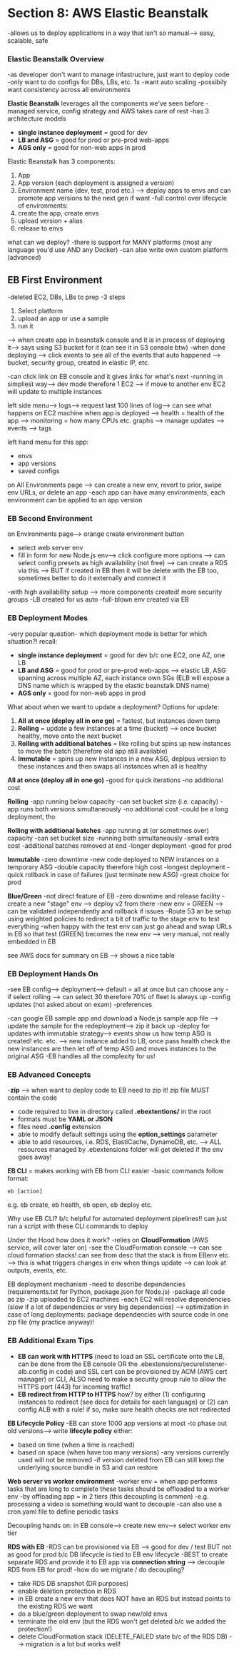 # Section 8: AWS Elastic Beanstalk 
-allows us to deploy applications in a way that isn't so manual--> easy, scalable, safe

### Elastic Beanstalk Overview
-as developer don't want to manage infastructure, just want to deploy code 
-only want to do configs for DBs, LBs, etc. 1x
-want auto scaling
-possibily want consistency across all environments 

**Elastic Beanstalk** leverages all the components we've seen before 
-managed service, config strategy and AWS takes care of rest
-has 3 architecture models 
* **single instance deployment** = good for dev 
* **LB and ASG** = good for prod or pre-prod web-apps
* **AGS only** = good for non-web apps in prod

Elastic Beanstalk has 3 components: 
1. App
1. App version (each deployment is assigned a version)
1. Environment name (dev, test, prod etc.)
--> deploy apps to envs and can promote app versions to the next gen if want 
-full control over lifecycle of environments:
1. create the app, create envs 
1. upload version + alias 
1. release to envs 

what can we deploy? 
-there is support for MANY platforms (most any language you'd use AND any Docker)
-can also write own custom platform (advanced)

## EB First Environment
-deleted EC2, DBs, LBs to prep 
-3 steps 
1. Select platform 
1. upload an app or use a sample 
1. run it 

--> when create app in beanstalk console and it is in process of deploying it--> says using S3 bucket for it (can see it in S3 console btw)
-when done deploying --> click events to see all of the events that auto happened --> bucket, security group, created in elastic IP, etc. 

-can click link on EB console and it gives links for what's next
-running in simpliest way--> dev mode therefore 1 EC2 --> if move to another env EC2 will update to multiple instances

left side menu--> logs--> request last 100 lines of log--> can see what happens on EC2 machine when app is deployed 
--> health = health of the app 
--> monitoring = how many CPUs etc. graphs 
--> manage updates 
--> events 
--> tags 

left hand menu for this app:
* envs
* app versions 
* saved configs 

on All Environments page --> can create a new env, revert to prior, swipe env URLs, or delete an app 
-each app can have many environments, each environment can be applied to an app version 

### EB Second Environment
on Environments page--> orange create environment button
* select web server env
* fill in form for new Node.js env--> click configure more options --> can select config presets as high availability (not free) --> can create a RDS via this --> BUT if created in EB then it will be delete with the EB too, sometimes better to do it externally and connect it 

-with high availability setup --> more components created! more security groups
-LB created for us auto 
-full-blown env created via EB 

### EB Deployment Modes 
-very popular question- which deployment mode is better for which situation?! 
recall:
* **single instance deployment** = good for dev b/c one EC2, one AZ, one LB
* **LB and ASG** = good for prod or pre-prod web-apps --> elastic LB, ASG spanning across multiple AZ, each instance own SGs (ELB will expose a DNS name which is wrapped by the elastic beanstalk DNS name)
* **AGS only** = good for non-web apps in prod

What about when we want to update a deployment?
Options for update: 
1. **All at once (deploy all in one go)** = fastest, but instances down temp 
1. **Rolling** = update a few instances at a time (bucket) --> once bucket healthy, move onto the next bucket
1. **Rolling with additional batches** = like rolling but spins up new instances to move the batch (therefore old app still available)
1. **Immutable** = spins up new instances in a new ASG, deplpus version to these instances and then swaps all instances when all is healthy 

**All at once (deploy all in one go)**
-good for quick iterations
-no additional cost 

**Rolling**
-app running below capacity 
-can set bucket size (i.e. capacity)
-app runs both versions simultaneously 
-no additional cost 
-could be a long deployment, tho 

**Rolling with additional batches**
-app running at (or sometimes over) capacity
-can set bucket size 
-running both simultaneously 
-small extra cost 
-additional batches removed at end 
-longer deployment 
-good for prod 

**Immutable** 
-zero downtime
-new code deployed to NEW instances on a temporary ASG 
-double capacity therefore high cost
-longest deployment
-quick rollback in case of failures (just terminate new ASG)
-great choice for prod 

**Blue/Green**
-not direct feature of EB 
-zero downtime and release facility 
-create a new "stage" env --> deploy v2 from there 
-new env = GREEN --> can be validated independently and rollback if issues 
-Route 53 an be setup using weighted policies to redirect a bit of traffic to the stage env to test everything
-when happy with the test env can just go ahead and swap URLs in EB so that test (GREEN) becomes the new env
--> very manual, not really embedded in EB

see AWS docs for summary on EB --> shows a nice table

### EB Deployment Hands On 
-see EB config--> deployment--> default = all at once but can choose any
-if select rolling --> can select 30 therefore 70% of fleet is always up 
-config updates (not asked about on exam)
-preferences

-can google EB sample app and download a Node.js sample app file --> update the sample for the redeployment--> zip it back up
-deploy for updates with immutable strategy--> events show us how temp ASG is created! etc. etc. --> new instance added to LB, once pass health check the new instances are then let off of temp ASG and moves instances to the original ASG 
-EB handles all the complexity for us!

### EB Advanced Concepts 
-**zip** --> when want to deploy code to EB need to zip it! zip file MUST contain the code 

* code required to live in directory called **.ebextentions/** in the root 
* formats must be **YAML or JSON**
* files need **.config** extension 
* able to modify default settings using the **option_settings** parameter 
* able to add resources, i.e. RDS, ElastiCache, DynamoDB, etc. 
--> ALL resources managed by .ebextensions folder will get deleted if the env goes away!

**EB CLI** = makes working with EB from CLI easier
-basic commands follow format: 
```
eb [action]
```
e.g. eb create, eb health, eb open, eb deploy etc.

Why use EB CLI? b/c helpful for automated deployment pipelines!! can just run a script with these CLI commands to deploy 

Under the Hood how does it work? 
-relies on **CloudFormation** (AWS service, will cover later on)
-see the CloudFormation console --> can see cloud formation stacks! can see from desc that the stack is from EBenv etc. --> this is what triggers changes in env when things update --> can look at outputs, events, etc. 

EB deployment mechanism 
-need to describe dependencies (requirements.txt for Python, package.json for Node.js)
-package all code as zip 
-zip uploaded to EC2 machines 
-each EC2 will resolve dependencies (slow if a lot of dependencies or very big dependencies)
--> optimization in case of long deployments: package dependencies with source code in one zip file (my practice anyway)!

### EB Additional Exam Tips
* **EB can work with HTTPS** (need to load an SSL certificate onto the LB, can be done from the EB console OR the .ebextensions/securelistener-alb.config in code) and SSL cert can be provisioned by ACM (AWS cert manager) or CLI, ALSO need to make a security group rule to allow the HTTPS port (443) for incoming traffic!
* **EB redirect from HTTP to HTTPS** how? by either (1) configuring instances to redirect (see docs for details for each language) or (2) can config ALB with a rule! if so, make sure health checks are not redirected

**EB Lifecycle Policy**
-EB can store 1000 app versions at most 
-to phase out old versions--> write **lifecyle policy** either:
* based on time (when a time is reached)
* based on space (when have too many versions)
-any versions currently used will not be removed
-if version deleted from EB can still keep the underlying source bundle in S3 and can restore 

**Web server vs worker environment**
-worker env = when app performs tasks that are long to complete these tasks should be offloaded to a worker env
-by offloading app = in 2 tiers (this decoupling is common)
-e.g. processing a video is something would want to decouple
-can also use a cron.yaml file to define periodic tasks 

Decoupling hands on: 
in EB console--> create new env--> select worker env tier 

**RDS with EB**
-RDS can be provisioned via EB --> good for dev / test BUT not as good for prod b/c DB lifecycle is tied to EB env lifecycle 
-BEST to create separate RDS and provide it to EB app via **connection string** --> decouple RDS from EB for prod!
-how do we migrate / do decoupling? 
* take RDS DB snapshot (DR purposes)
* enable deletion protection in RDS 
* in EB create a new env that does NOT have an RDS but instead points to the existing RDS we want
* do a blue/green deployment to swap new/old envs
* terminate the old env (but the RDS won't get deleted b/c we added the protection!)
* delete CloudFormation stack (DELETE_FAILED state b/c of the RDS DB)
--> migration is a lot but works well!
